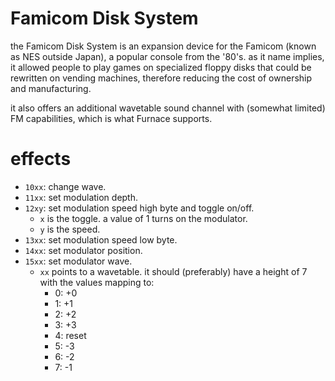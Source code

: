 # Famicom Disk System

the Famicom Disk System is an expansion device for the Famicom (known as NES outside Japan), a popular console from the '80's.
as it name implies, it allowed people to play games on specialized floppy disks that could be rewritten on vending machines, therefore reducing the cost of ownership and manufacturing.

it also offers an additional wavetable sound channel with (somewhat limited) FM capabilities, which is what Furnace supports.

# effects

- `10xx`: change wave.
- `11xx`: set modulation depth.
- `12xy`: set modulation speed high byte and toggle on/off.
  - `x` is the toggle. a value of 1 turns on the modulator.
  - `y` is the speed.
- `13xx`: set modulation speed low byte.
- `14xx`: set modulator position.
- `15xx`: set modulator wave.
  - `xx` points to a wavetable. it should (preferably) have a height of 7 with the values mapping to:
    - 0: +0
    - 1: +1
    - 2: +2
    - 3: +3
    - 4: reset
    - 5: -3
    - 6: -2
    - 7: -1
